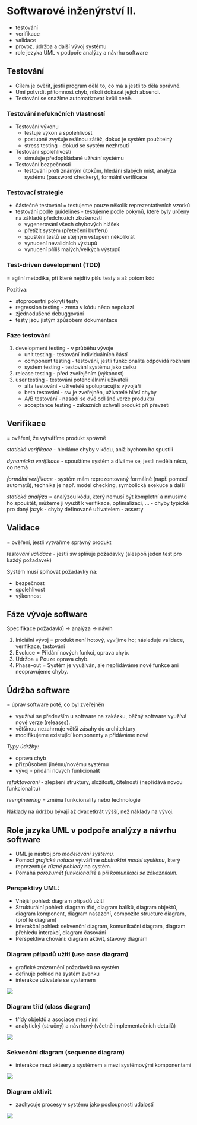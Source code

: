 # Softwarové inženýrství II.
- testování
- verifikace
- validace
- provoz, údržba a další vývoj systému
- role jezyka UML v podpoře analýzy a návrhu software

## Testování
- Cílem je ověřit, jestli program dělá to, co má a jestli to dělá správně.
- Umí potvrdit přítomnost chyb, nikoli dokázat jejich absenci.
- Testování se snažíme automatizovat kvůli ceně.

### Testování nefuknčních vlastností
- Testování výkonu
    - testuje výkon a spolehlivost
    - postupně zvyšuje reálnou zátěž, dokud je systém použitelný
    - stress testing - dokud se systém nezhroutí
- Testování spolehlivosti
    - simuluje předopkládané užívání systému
- Testování bezpečnosti
    - testování proti známým útokům, hledání slabých míst, analýza systému (password checkery), formální verifikace

### Testovací strategie
- částečné testování = testujeme pouze několik reprezentativních vzorků
- testování podle guidelines - testujeme podle pokynů, které byly určeny na základě předchozích zkušeností
    - vygenerování všech chybových hlášek
    - přetížit systém (přetečení bufferu)
    - spuštění testů se stejným vstupem několikrát
    - vynucení nevalidních výstupů
    - vynucení příliš malých/velkých výstupů

### Test-driven development (TDD)
= agilní metodika, při které nejdřív píšu testy a až potom kód

Pozitiva:
- stoprocentní pokrytí testy
- regression testing - zmna v kódu něco nepokazí
- zjednodušené debuggování
- testy jsou jistým způsobem dokumentace

### Fáze testování
1. development testing - v průběhu vývoje
    - unit testing - testování individuálních částí
    - component testing - testování, jestli funkcionalita odpovídá rozhraní
    - system testing - testování systému jako celku
2. release testing - před zveřejěním (výkonost)
3. user testing - testování potenciálními uživateli
    - alfa testování - uživetelé spolupracují s vývojáři
    - beta testování - sw je zveřejněn, uživatelé hlásí chyby
    - A/B testování - nasadí se dvě odlišné verze produktu
    - acceptance testing - zákazních schválí produkt při převzetí

## Verifikace
= ověření, že vytváříme produkt správně

_statická verifikace_ - hledáme chyby v kódu, aniž bychom ho spustili

_dynamická verifikace_ - spouštíme systém a díváme se, jestli nedělá něco, co nemá

_formální verifikace_ - systém mám reprezentovaný formálně (např. pomocí automatů), technika je např. model checking, symbolická exekuce a další

_statická analýza_ = analýzou kódu, který nemusí být kompletní a nmusíme ho spouštět, můžeme ji využít k verifikace, optimalizaci, ...
    - chyby typické pro daný jazyk
    - chyby definované uživatelem
    - asserty

## Validace
= ověření, jestli vytváříme správný produkt

_testování validace_ - jestli sw splňuje požadavky (alespoň jeden test pro každý požadavek)

Systém musí splňovat požadavky na:

- bezpečnost
- spolehlivost
- výkonnost

## Fáze vývoje software
Specifikace požadavků -> analýza -> návrh

1. Iniciální vývoj = produkt není hotový, vyvíjíme ho; následuje validace, verifikace, testování
2. Evoluce = Přidání nových funkcí, oprava chyb.
3. Údržba = Pouze oprava chyb.
4. Phase-out = Systém je využíván, ale nepřidáváme nové funkce ani neopravujeme chyby.

## Údržba software
= úprav software poté, co byl zveřejněn

- využívá se především u software na zakázku, běžný software využívá nové verze (releases).
- většinou nezahrnuje větší zásahy do architektury
- modifikujeme existující komponenty a přidáváme nové

_Typy údržby:_

- oprava chyb
- přizpůsobení jinému/novému systému
- vývoj - přidání nových funkcionalit

_refaktovorání_ - zlepšení struktury, složitosti, čitelnosti (nepřidává novou funkcionalitu)

_reengineering_ = změna funkcionality nebo technologie

Náklady na údržbu bývají až dvacetkrát výšší, než náklady na vývoj.

## Role jazyka UML v podpoře analýzy a návrhu software
- UML je nástroj pro _modelování systému._
- Pomocí _grafické notace_ vytváříme _abstraktní model systému_, který reprezentuje _různé pohledy_ na systém.
- Pomáhá _porozumět funkcionalitě_ a při _komunikaci se zákazníkem._

### Perspektivy UML:
- Vnější pohled: diagram případů užití
- Strukturální pohled: diagram tříd, diagram balíků, diagram objektů, diagram komponent, diagram nasazení, compozite structure diagram, (profile diagram)
- Interakční pohled: sekvenční diagram, komunikační diagram, diagram přehledu interakcí, diagram časování
- Perspektiva chování: diagram aktivit, stavový diagram

### Diagram případů užití (use case diagram)
- grafické znázornění požadavků na systém
- definuje pohled na systém zvenku
- interakce uživatele se systémem

![](18/IMG_4534.JPG)

### Diagram tříd (class diagram)
- třídy objektů a asociace mezi nimi
- analytický (stručný) a návrhový (včetně implementačních detailů)

![](18/IMG_4535.JPG)

### Sekvenční diagram (sequence diagram)
- interakce mezi akteéry a systémem a mezi systémovými komponentami

![](18/IMG_4536.JPG)

### Diagram aktivit
- zachycuje procesy v systému jako posloupnosti událostí

![](18/IMG_4537.JPG)

